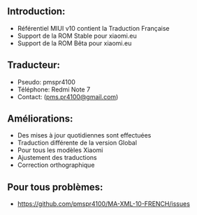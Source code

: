 ## Introduction:
* Référentiel MIUI v10 contient la Traduction Française
* Support de la ROM Stable pour xiaomi.eu
* Support de la ROM Bêta pour xiaomi.eu

## Traducteur:
* Pseudo: pmspr4100
* Téléphone: Redmi Note 7
* Contact: (pms.pr4100@gmail.com)

## Améliorations:
* Des mises à jour quotidiennes sont effectuées
* Traduction différente de la version Global
* Pour tous les modèles Xiaomi
* Ajustement des traductions
* Correction orthographique

## Pour tous problèmes:
* https://github.com/pmspr4100/MA-XML-10-FRENCH/issues
